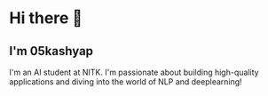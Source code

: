# Hi there 👋
## I'm 05kashyap

I'm an AI student at NITK. I'm passionate about building high-quality applications and diving into the world of NLP and deeplearning!
